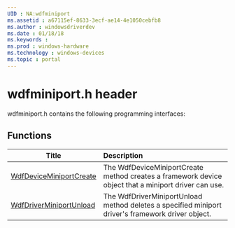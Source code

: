 ```yaml
---
UID : NA:wdfminiport
ms.assetid : a67115ef-8633-3ecf-ae14-4e1050cebfb8
ms.author : windowsdriverdev
ms.date : 01/18/18
ms.keywords : 
ms.prod : windows-hardware
ms.technology : windows-devices
ms.topic : portal
---
```


# wdfminiport.h header



wdfminiport.h contains the following programming interfaces:





## Functions
| Title | Description |
| ---- |:---- |
| [WdfDeviceMiniportCreate](nf-wdfminiport-wdfdeviceminiportcreate.md) | The WdfDeviceMiniportCreate method creates a framework device object that a miniport driver can use. |
| [WdfDriverMiniportUnload](nf-wdfminiport-wdfdriverminiportunload.md) | The WdfDriverMiniportUnload method deletes a specified miniport driver's framework driver object. |